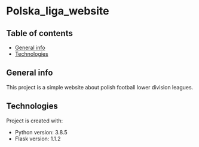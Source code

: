 # Polska_liga_website

## Table of contents
* [General info](#general-info)
* [Technologies](#technologies)




## General info
This project is a simple website about polish football lower division leagues.


## Technologies
Project is created with:

* Python version: 3.8.5
* Flask version: 1.1.2



